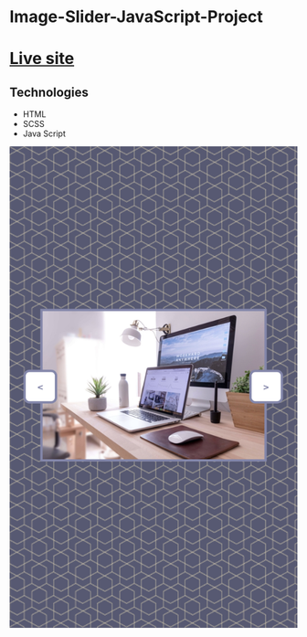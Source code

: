 # Image-Slider-JavaScript-Project

<h1><a href="https://jolly-clarke-0edcb0.netlify.app">Live site</a></h1>


## Technologies

- HTML
- SCSS
- Java Script

<img width="675" src="https://raw.githubusercontent.com/ArnasLuksas/Image-Slider-JavaScript-Project/main/img/IMG_6108.jpg">


